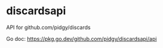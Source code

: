# discardsapi
API for github.com/pidgy/discards


Go doc: https://pkg.go.dev/github.com/pidgy/discardsapi/api
